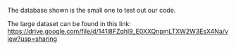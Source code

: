 The database shown is the small one to test out our code.

The large dataset can be found in this link:
https://drive.google.com/file/d/141l8FZqhl9_E0XXQnpmLTXW2W3EsX4Na/view?usp=sharing
